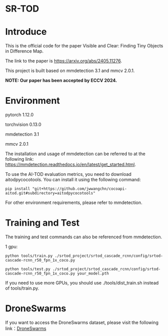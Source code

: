 # SR-TOD

# Introduce
  
This is the official code for the paper Visible and Clear: Finding Tiny Objects in Difference Map.

The link to the paper is https://arxiv.org/abs/2405.11276.

This project is built based on mmdetection 3.1 and mmcv 2.0.1.

**NOTE: Our paper has been accepted by ECCV 2024.**

# Environment

pytorch 1.12.0

torchvision 0.13.0

mmdetection 3.1

mmcv 2.0.1

The installation and usage of mmdetection can be referred to at the following link: https://mmdetection.readthedocs.io/en/latest/get_started.html.

To use the AI-TOD evaluation metrics, you need to download aitodpycocotools. You can install it using the following command:

```shell
pip install "git+https://github.com/jwwangchn/cocoapi-aitod.git#subdirectory=aitodpycocotools"
```

For other environment requirements, please refer to mmdetection.


# Training and Test
The training and test commands can also be referenced from mmdetection.

1 gpu:

```shell
python tools/train.py ./srtod_project/srtod_cascade_rcnn/config/srtod-cascade-rcnn_r50_fpn_1x_coco.py
```
```shell
python tools/test.py ./srtod_project/srtod_cascade_rcnn/config/srtod-cascade-rcnn_r50_fpn_1x_coco.py your_model.pth
```

If you need to use more GPUs, you should use ./tools/dist_train.sh instead of tools/train.py.

# DroneSwarms
If you want to access the DroneSwarms dataset, please visit the following link：[DroneSwarms](https://hiyuur.github.io)


